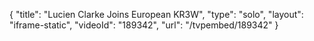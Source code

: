 {
    "title": "Lucien Clarke Joins European KR3W",
    "type": "solo",
    "layout": "iframe-static",
    "videoId": "189342",
    "url": "\/tvpembed\/189342"
}